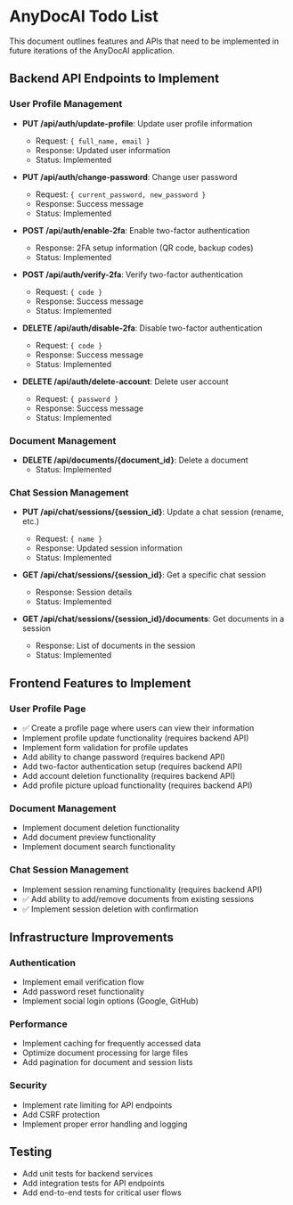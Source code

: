 # AnyDocAI Todo List

This document outlines features and APIs that need to be implemented in future iterations of the AnyDocAI application.

## Backend API Endpoints to Implement

### User Profile Management
- **PUT /api/auth/update-profile**: Update user profile information
  - Request: `{ full_name, email }`
  - Response: Updated user information
  - Status: Implemented

- **PUT /api/auth/change-password**: Change user password
  - Request: `{ current_password, new_password }`
  - Response: Success message
  - Status: Implemented

- **POST /api/auth/enable-2fa**: Enable two-factor authentication
  - Response: 2FA setup information (QR code, backup codes)
  - Status: Implemented

- **POST /api/auth/verify-2fa**: Verify two-factor authentication
  - Request: `{ code }`
  - Response: Success message
  - Status: Implemented

- **DELETE /api/auth/disable-2fa**: Disable two-factor authentication
  - Request: `{ code }`
  - Response: Success message
  - Status: Implemented

- **DELETE /api/auth/delete-account**: Delete user account
  - Request: `{ password }`
  - Response: Success message
  - Status: Implemented

### Document Management
- **DELETE /api/documents/{document_id}**: Delete a document
  - Status: Implemented

### Chat Session Management
- **PUT /api/chat/sessions/{session_id}**: Update a chat session (rename, etc.)
  - Request: `{ name }`
  - Response: Updated session information
  - Status: Implemented

- **GET /api/chat/sessions/{session_id}**: Get a specific chat session
  - Response: Session details
  - Status: Implemented

- **GET /api/chat/sessions/{session_id}/documents**: Get documents in a session
  - Response: List of documents in the session
  - Status: Implemented

## Frontend Features to Implement

### User Profile Page
- ✅ Create a profile page where users can view their information
- Implement profile update functionality (requires backend API)
- Implement form validation for profile updates
- Add ability to change password (requires backend API)
- Add two-factor authentication setup (requires backend API)
- Add account deletion functionality (requires backend API)
- Add profile picture upload functionality (requires backend API)

### Document Management
- Implement document deletion functionality
- Add document preview functionality
- Implement document search functionality

### Chat Session Management
- Implement session renaming functionality (requires backend API)
- ✅ Add ability to add/remove documents from existing sessions
- ✅ Implement session deletion with confirmation

## Infrastructure Improvements

### Authentication
- Implement email verification flow
- Add password reset functionality
- Implement social login options (Google, GitHub)

### Performance
- Implement caching for frequently accessed data
- Optimize document processing for large files
- Add pagination for document and session lists

### Security
- Implement rate limiting for API endpoints
- Add CSRF protection
- Implement proper error handling and logging

## Testing
- Add unit tests for backend services
- Add integration tests for API endpoints
- Add end-to-end tests for critical user flows

